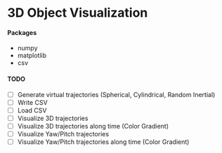 # 3D Object Visualization

#### Packages

- numpy
- matplotlib
- csv

#### TODO

- [ ] Generate virtual trajectories (Spherical, Cylindrical, Random Inertial)
- [ ] Write CSV
- [ ] Load CSV
- [ ] Visualize 3D trajectories
- [ ] Visualize 3D trajectories along time (Color Gradient)
- [ ] Visualize Yaw/Pitch trajectories
- [ ] Visualize Yaw/Pitch trajectories along time (Color Gradient)
